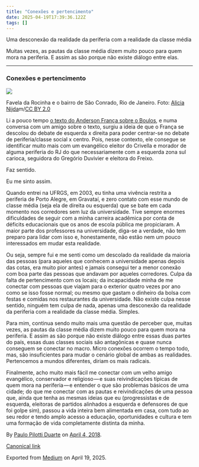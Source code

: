 ```yaml
---
title: "Conexões e pertencimento"
date: 2025-04-19T17:39:36.122Z
tags: []
---
```


Uma desconexão da realidade da periferia com a realidade da classe média

Muitas vezes, as pautas da classe média dizem muito pouco para quem mora na periferia. E assim as são porque não existe diálogo entre elas.

* * *

### Conexões e pertencimento

![](https://cdn-images-1.medium.com/max/800/1*WTsTgJPnd_MYm5_HxHFCuA.jpeg)

Favela da Rocinha e o bairro de São Conrado, Rio de Janeiro. Foto: [Alicia Nijda](https://www.flickr.com/photos/anijdam/)m/[CC BY 2.0](http://creativecommons.org/licenses/by/2.0)

Li a pouco tempo [o texto do Anderson França sobre o Boulos](https://www.facebook.com/DinhoEscritor/posts/760091584201640), e numa conversa com um amigo sobre o texto, surgiu a ideia de que o França se descolou do debate de esquerda x direita para poder centrar-se no debate de periferia/classe social x centro. Pois, nesse contexto, ele consegue se identificar muito mais com um evangélico eleitor do Crivella e morador de alguma periferia do RJ do que necessariamente com a esquerda zona sul carioca, seguidora do Gregório Duvivier e eleitora do Freixo.

Faz sentido.

Eu me sinto assim.

Quando entrei na UFRGS, em 2003, eu tinha uma vivência restrita a periferia de Porto Alegre, em Gravataí, e zero contato com esse mundo de classe média (seja ela de direita ou esquerda) que se bate em cada momento nos corredores sem luz da universidade. Tive sempre enormes dificuldades de seguir com a minha carreira acadêmica por conta de déficits educacionais que os anos de escola pública me propiciaram. A maior parte dos professores na universidade, diga-se a verdade, não tem preparo para lidar com isso e, honestamente, não estão nem um pouco interessados em mudar esta realidade.

Ou seja, sempre fui e me senti como um descolado da realidade da maioria das pessoas (para aqueles que conhecem a universidade apenas depois das cotas, era muito pior antes) e jamais consegui ter a menor conexão com boa parte das pessoas que andavam por aqueles corredores. Culpa da falta de pertencimento com os locais; da incapacidade minha de me conectar com pessoas que viajam para o exterior quatro vezes por ano como se isso fosse normal; ou mesmo que gastam o dinheiro da bolsa com festas e comidas nos restaurantes da universidade. Não existe culpa nesse sentido, ninguém tem culpa de nada, apenas uma desconexão da realidade da periferia com a realidade da classe média. Simples.

Para mim, continua sendo muito mais uma questão de perceber que, muitas vezes, as pautas da classe média dizem muito pouco para quem mora na periferia. E assim as são porque não existe diálogo entre essas duas partes do país, essas duas classes sociais são antagônicas e quase nunca conseguem se conectar no macro. Micro conexões ocorrem o tempo todo, mas, são insuficientes para mudar o cenário global de ambas as realidades. Pertencemos a mundos diferentes, diriam os mais radicais.

Finalmente, acho muito mais fácil me conectar com um velho amigo evangélico, conservador e religioso — e suas reivindicações típicas de quem mora na periferia — e entender o que são problemas básicos de uma cidade; do que me conectar com as pautas e reivindicações de uma pessoa que, ainda que tenha as mesmas ideias que eu (progressistas e de esquerda, eleitoras de partidos alinhados a esquerda e defensores de que foi golpe sim), passou a vida inteira bem alimentada em casa, com tudo ao seu redor e tendo amplo acesso a educação, oportunidades e cultura e tem uma formação de vida completamente distinta da minha.

By [Paulo Pilotti Duarte](https://medium.com/@paulopilotti) on [April 4, 2018](https://medium.com/p/d7ac95a3a4ca).

[Canonical link](https://medium.com/@paulopilotti/conex%C3%B5es-e-pertencimento-d7ac95a3a4ca)

Exported from [Medium](https://medium.com) on April 19, 2025.